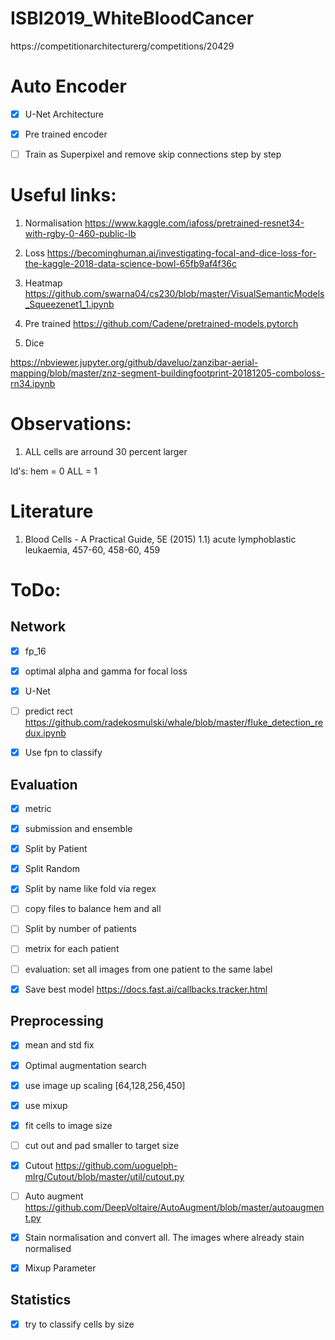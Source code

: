 # ISBI2019_WhiteBloodCancer
https://competitionarchitecturerg/competitions/20429

# Auto Encoder
- [x] U-Net Architecture
- [x] Pre trained encoder
- [ ] Train as Superpixel and remove skip connections step by step


#  Useful links:

1) Normalisation
https://www.kaggle.com/iafoss/pretrained-resnet34-with-rgby-0-460-public-lb

2) Loss
https://becominghuman.ai/investigating-focal-and-dice-loss-for-the-kaggle-2018-data-science-bowl-65fb9af4f36c

3) Heatmap
https://github.com/swarna04/cs230/blob/master/VisualSemanticModels_Squeezenet1_1.ipynb

4) Pre trained
https://github.com/Cadene/pretrained-models.pytorch

5) Dice

https://nbviewer.jupyter.org/github/daveluo/zanzibar-aerial-mapping/blob/master/znz-segment-buildingfootprint-20181205-comboloss-rn34.ipynb


# Observations:

1) ALL cells are arround 30 percent larger

Id's:
hem = 0
ALL = 1


# Literature
1) Blood Cells - A Practical Guide, 5E (2015)
1.1) acute lymphoblastic leukaemia, 457-60, 458-60, 459


# ToDo:

## Network
- [x] fp_16
- [x] optimal alpha and gamma for focal loss
- [x] U-Net
- [ ] predict rect https://github.com/radekosmulski/whale/blob/master/fluke_detection_redux.ipynb
- [x] Use fpn to classify


## Evaluation
- [x] metric
- [x] submission and ensemble
- [x] Split by Patient
- [x] Split Random
- [x] Split by name like fold via regex
- [ ] copy files to balance hem and all
- [ ] Split by number of patients
- [ ] metrix for each patient
- [ ] evaluation: set all images from one patient to the same label
- [x] Save best model https://docs.fast.ai/callbacks.tracker.html


## Preprocessing
- [x] mean and std fix
- [x] Optimal augmentation search
- [x] use image up scaling [64,128,256,450]
- [x] use mixup
- [x] fit cells to image size
- [ ] cut out and pad smaller to target size
- [x] Cutout https://github.com/uoguelph-mlrg/Cutout/blob/master/util/cutout.py
- [ ] Auto augment https://github.com/DeepVoltaire/AutoAugment/blob/master/autoaugment.py
- [x] Stain normalisation and convert all. The images where already stain normalised
- [x] Mixup Parameter


## Statistics
- [x] try to classify cells by size
